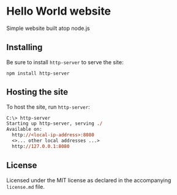 # Hello World website

Simple website built atop node.js

## Installing

Be sure to install `http-server` to serve the site:

`npm install http-server`

## Hosting the site

To host the site, run `http-server`:

```ps
C:\> http-server
Starting up http-server, serving ./
Available on:
  http://<local-ip-address>:8080
  <>... other local addresses ...>
  http://127.0.0.1:8080
```

## License

Licensed under the MIT license as declared in the accompanying `license.md` file.
